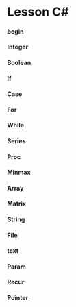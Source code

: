 # Lesson C#
<h4> begin   </h4>
<h4> Integer </h4>
<h4> Boolean </h4>
<h4> If      </h4> 
<h4> Case    </h4>
<h4> For     </h4>
<h4> While   </h4>
<h4> Series  </h4>
<h4> Proc    </h4>
<h4> Minmax  </h4>
<h4> Array   </h4>
<h4> Matrix  </h4>
<h4> String  </h4>
<h4> File    </h4>
<h4> text    </h4>
<h4> Param   </h4>
<h4> Recur   </h4>
<h4> Pointer </h4>